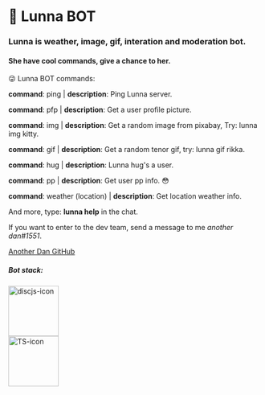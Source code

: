 # 🤖 Lunna BOT

### Lunna is weather, image, gif, interation and moderation bot.

#### She have cool commands, give a chance to her.

😜 Lunna BOT commands:

**command**: ping | **description**: Ping Lunna server.

**command**: pfp | **description**: Get a user profile picture.

**command**: img | **description**: Get a random image from pixabay, Try: lunna img kitty.

**command**: gif | **description**: Get a random tenor gif, try: lunna gif rikka.

**command**: hug | **description**: Lunna hug's a user.

**command**: pp | **description**: Get user pp info. 😳

**command**: weather (location) | **description**: Get location weather info.

And more, type: **lunna help** in the chat.

If you want to enter to the dev team, send a message to me *another dan#1551*.

[Another Dan GitHub](https://github.com/Raisess)

##### Bot stack:

<a target="_blank" href="https://discord.js.org/">
<img alt="discjs-icon" width="100" height="100" src="https://discord.js.org/static/logo.svg" />
</a>

<br>

<a target="_blank" href="https://www.typescriptlang.org/">
<img alt="TS-icon" width="100" height="100" src="https://external-content.duckduckgo.com/iu/?u=https%3A%2F%2Fcdn-images-1.medium.com%2Fmax%2F1200%2F1*0ei2MOQxAzF7krm-v60wnQ.jpeg&f=1&nofb=1"/>
</a>

